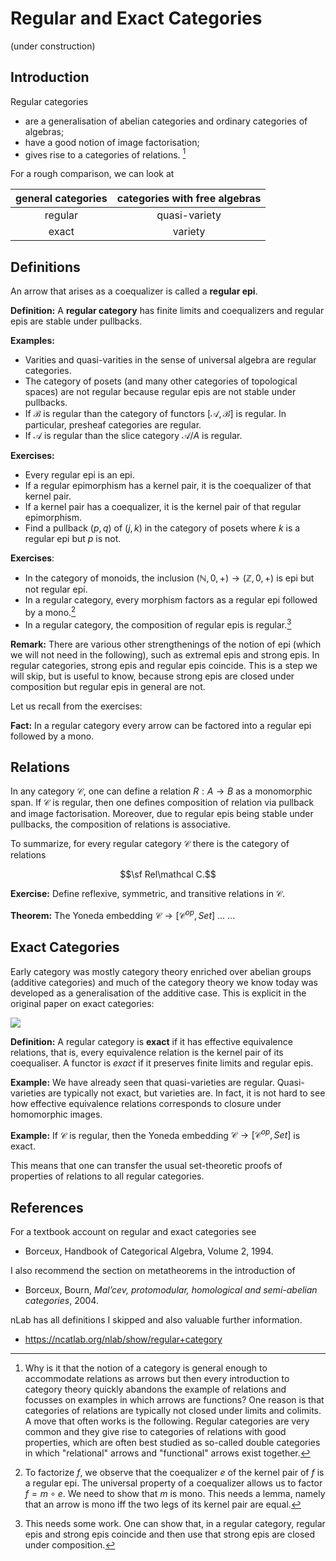 # Regular and Exact Categories

(under construction)

## Introduction

Regular categories

- are a generalisation of abelian categories and ordinary categories of algebras;
-  have a good notion of image factorisation;
-  gives rise to a categories of relations. [^relations]
 
[^relations]: Why is it that the notion of a category is general enough to accommodate relations as arrows but then every introduction to category theory quickly abandons the example of relations and focusses on examples in which arrows are functions? One reason is that categories of relations are typically not closed under limits and colimits. A move that often works is the following. Regular categories are very common and they give rise to categories of relations with good properties, which are often best studied as so-called double categories in which "relational" arrows and "functional" arrows exist together.

For a rough comparison, we can look at

|general categories | categories with free algebras
|:---:|:---:|
|regular | quasi-variety |
|exact | variety |

## Definitions

An arrow that arises as a coequalizer is called  a **regular epi**.

**Definition:** A **regular category** has finite limits and coequalizers and regular epis are stable under pullbacks. 

**Examples:** 
- Varities and quasi-varities in the sense of universal algebra are regular categories. 
- The category of posets (and many other categories of topological spaces) are not regular because regular epis are not stable under pullbacks.
- If $\mathcal B$ is regular than the category of functors $[\mathcal A,\mathcal B]$ is regular. In particular, presheaf categories are regular.
- If $\mathcal A$ is regular than the slice category $\mathcal A/A$ is regular.

**Exercises:**
- Every regular epi is an epi.
- If a regular epimorphism has a kernel pair, it is the coequalizer of that kernel pair.
- If a kernel pair has a coequalizer, it is the kernel pair of that regular epimorphism.
- Find a pullback $(p,q)$ of $(j,k)$ in the category of posets where $k$ is a regular epi but $p$ is not.

**Exercises**:
- In the category of monoids, the inclusion $(\mathbb N,0,+)\to (\mathbb Z,0,+)$ is epi but not regular epi.
- In a regular category, every morphism factors as a regular epi followed by a mono.[^factorization]
- In a regular category, the composition of regular epis is regular.[^compRegEpi]

[^factorization]: To factorize $f$, we observe that the coequalizer $e$ of the kernel pair of $f$ is a regular epi. The universal property of a coequalizer allows us to factor $f=m\circ e$. We need to show that $m$ is mono. This needs a lemma, namely that an arrow is mono iff the two legs of its kernel pair are equal. 

[^compRegEpi]: This needs some work. One can show that, in a regular category, regular epis and strong epis coincide and then use that strong epis are closed under composition.

**Remark:** There are various other strengthenings of the notion of epi (which we will not need in the following), such as extremal epis and strong epis. In regular categories, strong epis and regular epis coincide. This is a step we will skip, but is useful to know, because strong epis are closed under composition but regular epis in general are not.

Let us recall from the exercises:

**Fact:** In a regular category every arrow can be factored into a regular epi followed by a mono.

## Relations

In any category $\mathcal C$, one can define a relation $R:A\to B$ as a monomorphic span. If $\mathcal C$ is regular, then one defines composition of relation via pullback and image factorisation. Moreover, due to regular epis being stable under pullbacks, the composition of relations is associative.


To summarize, for every regular category $\mathcal C$ there is the category of relations

$$\sf Rel\mathcal C.$$

**Exercise:** Define reflexive, symmetric, and transitive relations in $\mathcal C$.


**Theorem:** The Yoneda embedding $\mathcal C\to [\mathcal C^{op},Set]$ ... ... 

## Exact Categories

Early category was mostly category theory enriched over abelian groups (additive categories) and much of the category theory we know today was developed as a generalisation of the additive case. This is explicit in the original paper on exact categories:

![](https://hackmd.io/_uploads/B1gY7pTH2.png )

**Definition:** A regular category is **exact** if it has effective equivalence relations, that is, every equivalence relation is the kernel pair of its coequaliser. A functor is *exact* if it preserves finite limits and regular epis.

**Example:** We have already seen that quasi-varieties are regular. Quasi-varieties are typically not exact, but varieties are. In fact, it is not hard to see how effective equivalence relations corresponds to closure under homomorphic images.

**Example:** If $\mathcal C$ is regular, then the Yoneda embedding $\mathcal C\to [\mathcal C^{op},Set]$ is exact.

This means that one can transfer the usual set-theoretic proofs of properties of relations to all regular categories.


## References

For a textbook account on regular and exact categories see

- Borceux, Handbook of Categorical Algebra, Volume 2, 1994.

I also recommend the section on metatheorems in the introduction of

- Borceux, Bourn, *Mal’cev, protomodular, homological and semi-abelian categories*, 2004.

nLab has all definitions I skipped and also valuable further information. 
- https://ncatlab.org/nlab/show/regular+category
